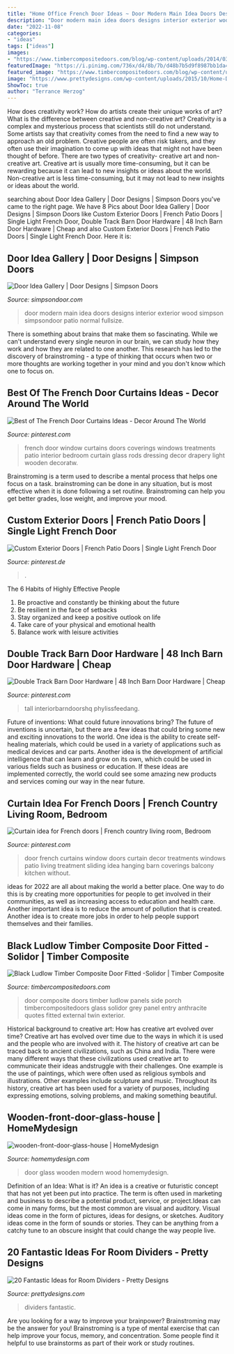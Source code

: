 ```yaml
---
title: "Home Office French Door Ideas ~ Door Modern Main Idea Doors Designs Interior Exterior Wood Simpson Simpsondoor Patio Normal Fullsize"
description: "Door modern main idea doors designs interior exterior wood simpson simpsondoor patio normal fullsize"
date: "2022-11-08"
categories:
- "ideas"
tags: ["ideas"]
images:
- "https://www.timbercompositedoors.com/blog/wp-content/uploads/2014/03/00241938_fAZFit02-e1396013862436-1.jpg"
featuredImage: "https://i.pinimg.com/736x/d4/8b/7b/d48b7b5d9f8987bb1da4c79391ffd60c.jpg"
featured_image: "https://www.timbercompositedoors.com/blog/wp-content/uploads/2014/03/00241938_fAZFit02-e1396013862436-1.jpg"
image: "https://www.prettydesigns.com/wp-content/uploads/2015/10/Home-Dividers.jpg"
ShowToc: true
author: "Terrance Herzog"
---
```



How does creativity work? How do artists create their unique works of art? What is the difference between creative and non-creative art?
Creativity is a complex and mysterious process that scientists still do not understand. Some artists say that creativity comes from the need to find a new way to approach an old problem. Creative people are often risk takers, and they often use their imagination to come up with ideas that might not have been thought of before. There are two types of creativity- creative art and non-creative art. Creative art is usually more time-consuming, but it can be rewarding because it can lead to new insights or ideas about the world. Non-creative art is less time-consuming, but it may not lead to new insights or ideas about the world.

	

		
searching about Door Idea Gallery | Door Designs | Simpson Doors you've came to the right page. We have 8 Pics about Door Idea Gallery | Door Designs | Simpson Doors like Custom Exterior Doors | French Patio Doors | Single Light French Door, Double Track Barn Door Hardware | 48 Inch Barn Door Hardware | Cheap and also Custom Exterior Doors | French Patio Doors | Single Light French Door. Here it is:
		
    
## Door Idea Gallery | Door Designs | Simpson Doors

<img loading=lazy src="http://www.simpsondoor.com/door-idea-gallery/fullsize/4073.jpg" onerror="this.onerror=null;this.src='https://tse1.mm.bing.net/th?id=OIP.LwziJEpZRV_OOXSY_nPsOQHaLT&amp;pid=15.1';" alt="Door Idea Gallery | Door Designs | Simpson Doors">

_Source: simpsondoor.com_

>door modern main idea doors designs interior exterior wood simpson simpsondoor patio normal fullsize. 

	

There is something about brains that make them so fascinating. While we can't understand every single neuron in our brain, we can study how they work and how they are related to one another. This research has led to the discovery of brainstroming - a type of thinking that occurs when two or more thoughts are working together in your mind and you don't know which one to focus on.

    
## Best Of The French Door Curtains Ideas - Decor Around The World

<img loading=lazy src="https://i.pinimg.com/736x/b9/d0/5f/b9d05fb375acb7b1e70ab7138bcaebd0--door-curtain-ideas-drapery-ideas.jpg" onerror="this.onerror=null;this.src='https://tse3.mm.bing.net/th?id=OIP.V5qBqAne2DPqkKCMIi1IdQHaK2&amp;pid=15.1';" alt="Best of The French Door Curtains Ideas - Decor Around The World">

_Source: pinterest.com_

>french door window curtains doors coverings windows treatments patio interior bedroom curtain glass rods dressing decor drapery light wooden decoratw. 

	

Brainstroming is a term used to describe a mental process that helps one focus on a task. brainstroming can be done in any situation, but is most effective when it is done following a set routine. Brainstroming can help you get better grades, lose weight, and improve your mood.

    
## Custom Exterior Doors | French Patio Doors | Single Light French Door

<img loading=lazy src="https://i.pinimg.com/736x/5d/75/d8/5d75d8cbc11784eea85acf99ea7cdebb.jpg" onerror="this.onerror=null;this.src='https://tse3.mm.bing.net/th?id=OIP.olyxHI7ssnAVJ0EIGBByAQHaNK&amp;pid=15.1';" alt="Custom Exterior Doors | French Patio Doors | Single Light French Door">

_Source: pinterest.de_

>. 

	

The 6 Habits of Highly Effective People
1. Be proactive and constantly be thinking about the future 
2. Be resilient in the face of setbacks 
3. Stay organized and keep a positive outlook on life 
4. Take care of your physical and emotional health 
5. Balance work with leisure activities 

    
## Double Track Barn Door Hardware | 48 Inch Barn Door Hardware | Cheap

<img loading=lazy src="https://i.pinimg.com/736x/d4/8b/7b/d48b7b5d9f8987bb1da4c79391ffd60c.jpg" onerror="this.onerror=null;this.src='https://tse2.mm.bing.net/th?id=OIP.XT7UbHTxhKj9hVGUgcRGgAHaJ4&amp;pid=15.1';" alt="Double Track Barn Door Hardware | 48 Inch Barn Door Hardware | Cheap">

_Source: pinterest.com_

>tall interiorbarndoorshq phylissfeedang. 

	

Future of inventions: What could future innovations bring?
The future of inventions is uncertain, but there are a few ideas that could bring some new and exciting innovations to the world. One idea is the ability to create self-healing materials, which could be used in a variety of applications such as medical devices and car parts. Another idea is the development of artificial intelligence that can learn and grow on its own, which could be used in various fields such as business or education. If these ideas are implemented correctly, the world could see some amazing new products and services coming our way in the near future.

    
## Curtain Idea For French Doors | French Country Living Room, Bedroom

<img loading=lazy src="https://i.pinimg.com/736x/a7/60/2c/a7602cc17cef158bc90ef5393e183296--door-window-curtains-french-door-curtains.jpg" onerror="this.onerror=null;this.src='https://tse4.mm.bing.net/th?id=OIP.rdmls8NqEX59Dp6j8aVG3wHaJ6&amp;pid=15.1';" alt="Curtain idea for French doors | French country living room, Bedroom">

_Source: pinterest.com_

>door french curtains window doors curtain decor treatments windows patio living treatment sliding idea hanging barn coverings balcony kitchen without. 

	

ideas for 2022 are all about making the world a better place. One way to do this is by creating more opportunities for people to get involved in their communities, as well as increasing access to education and health care. Another important idea is to reduce the amount of pollution that is created. Another idea is to create more jobs in order to help people support themselves and their families.

    
## Black Ludlow Timber Composite Door Fitted -Solidor | Timber Composite

<img loading=lazy src="https://www.timbercompositedoors.com/blog/wp-content/uploads/2014/03/00241938_fAZFit02-e1396013862436-1.jpg" onerror="this.onerror=null;this.src='https://tse1.mm.bing.net/th?id=OIP.DFglyoAPaY3BPNjMCwlAPgHaJ3&amp;pid=15.1';" alt="Black Ludlow Timber Composite Door Fitted -Solidor | Timber Composite">

_Source: timbercompositedoors.com_

>door composite doors timber ludlow panels side porch timbercompositedoors glass solidor grey panel entry anthracite quotes fitted external twin exterior. 

	

Historical background to creative art: How has creative art evolved over time?
Creative art has evolved over time due to the ways in which it is used and the people who are involved with it. The history of creative art can be traced back to ancient civilizations, such as China and India. There were many different ways that these civilizations used creative art to communicate their ideas andstruggle with their challenges. One example is the use of paintings, which were often used as religious symbols and illustrations. Other examples include sculpture and music. Throughout its history, creative art has been used for a variety of purposes, including expressing emotions, solving problems, and making something beautiful.

    
## Wooden-front-door-glass-house | HomeMydesign

<img loading=lazy src="https://homemydesign.com/wp-content/uploads/2016/04/wooden-front-door-glass-house.jpg" onerror="this.onerror=null;this.src='https://tse1.mm.bing.net/th?id=OIP.00m33KHHRK6XUof1NE6lSwHaJ4&amp;pid=15.1';" alt="wooden-front-door-glass-house | HomeMydesign">

_Source: homemydesign.com_

>door glass wooden modern wood homemydesign. 

	

Definition of an Idea: What is it?
An idea is a creative or futuristic concept that has not yet been put into practice. The term is often used in marketing and business to describe a potential product, service, or project.Ideas can come in many forms, but the most common are visual and auditory. Visual ideas come in the form of pictures, ideas for designs, or sketches. Auditory ideas come in the form of sounds or stories. They can be anything from a catchy tune to an obscure insight that could change the way people live.

    
## 20 Fantastic Ideas For Room Dividers - Pretty Designs

<img loading=lazy src="https://www.prettydesigns.com/wp-content/uploads/2015/10/Home-Dividers.jpg" onerror="this.onerror=null;this.src='https://tse3.mm.bing.net/th?id=OIP.93_JteOG07ItVQcB7BCi1wHaJ4&amp;pid=15.1';" alt="20 Fantastic Ideas for Room Dividers - Pretty Designs">

_Source: prettydesigns.com_

>dividers fantastic. 

	

Are you looking for a way to improve your brainpower? Brainstroming may be the answer for you! Brainstroming is a type of mental exercise that can help improve your focus, memory, and concentration. Some people find it helpful to use brainstorms as part of their work or study routines.


